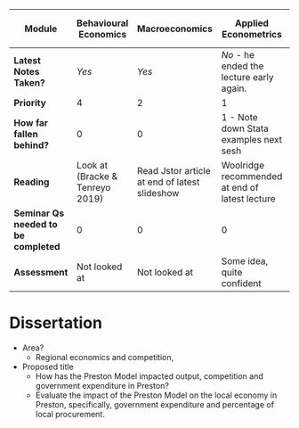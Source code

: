 
| Module                                | Behavioural Economics           | Macroeconomics                                | Applied Econometrics                           | Public Enterprise and Reg | Modern Theories of Money                |
| ------------------------------------- | ------------------------------- | --------------------------------------------- | ---------------------------------------------- | ------------------------- | --------------------------------------- |
| **Latest Notes Taken?**               | *Yes*                           | *Yes*                                         | *No* - he ended the lecture early again.       | *No* - Lecture 5 needed   | *No* - some notes taken in class        |
| **Priority**                          | 4                               | 2                                             | 1                                              | 5                         | 3                                       |
| **How far fallen behind?**            | 0                               | 0                                             | 1 - Note down Stata examples next sesh         | 1                         | 1                                       |
| **Reading**                           | Look at (Bracke & Tenreyo 2019) | Read Jstor article at end of latest slideshow | Woolridge recommended at end of latest lecture | Almost finished           | Up to date - extra reading recommended. |
| **Seminar Qs needed to be completed** | 0                               | 0                                             | 0                                              | 0                         | 0                                       |
| **Assessment**                        | Not looked at                   | Not looked at                                 | Some idea, quite confident                     | Not looked at             | Not looked at                           |
# Dissertation
- Area?
	- Regional economics and competition,
- Proposed title
	- How has the Preston Model impacted output, competition and government expenditure in Preston?
	- Evaluate the impact of the Preston Model on the local economy in Preston, specifically, government expenditure and percentage of local procurement.